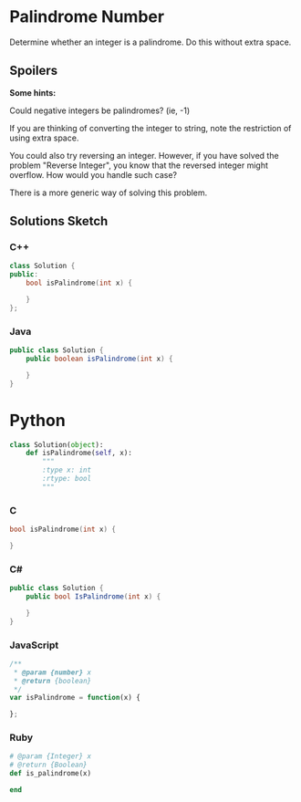 # Palindrome Number

Determine whether an integer is a palindrome. Do this without extra space.

## Spoilers
**Some hints:**

Could negative integers be palindromes? (ie, -1)

If you are thinking of converting the integer to string, note the restriction of using extra space.

You could also try reversing an integer. However, if you have solved the problem "Reverse Integer", you know that the reversed integer might overflow. How would you handle such case?

There is a more generic way of solving this problem.

## Solutions Sketch

### C++
```C++
class Solution {
public:
    bool isPalindrome(int x) {

    }
};
```

### Java
```Java
public class Solution {
    public boolean isPalindrome(int x) {

    }
}
```

# Python
```Python
class Solution(object):
    def isPalindrome(self, x):
        """
        :type x: int
        :rtype: bool
        """
```

### C
```C
bool isPalindrome(int x) {

}
```

### C#
```C#
public class Solution {
    public bool IsPalindrome(int x) {

    }
}
```

### JavaScript
```JavaScript
/**
 * @param {number} x
 * @return {boolean}
 */
var isPalindrome = function(x) {

};
```

### Ruby
```Ruby
# @param {Integer} x
# @return {Boolean}
def is_palindrome(x)

end
```